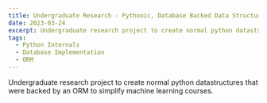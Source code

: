```yaml
---
title: Undergraduate Research - Pythonic, Database Backed Data Structures
date: 2023-03-24
excerpt: Undergraduate research project to create normal python datastructures that were backed by an ORM to simplify machine learning courses.
tags: 
  - Python Internals
  - Database Implementation
  - ORM
---
```

Undergraduate research project to create normal python datastructures that were backed by an ORM to simplify machine learning courses.